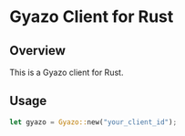 # Gyazo Client for Rust

## Overview
This is a Gyazo client for Rust.

## Usage
```rust
let gyazo = Gyazo::new("your_client_id");
```